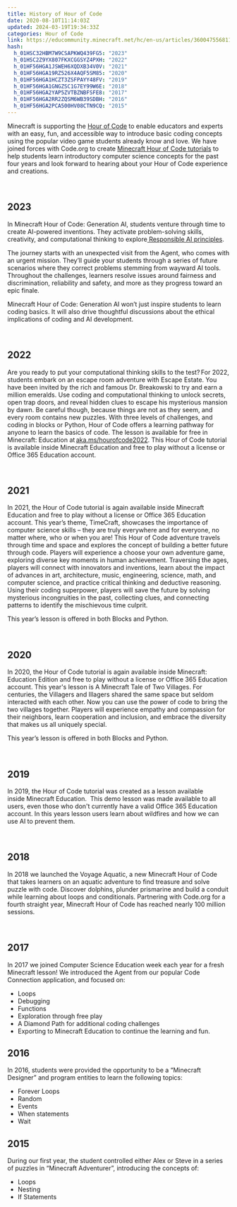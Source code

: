 ```yaml
---
title: History of Hour of Code
date: 2020-08-10T11:14:03Z
updated: 2024-03-19T19:34:33Z
categories: Hour of Code
link: https://educommunity.minecraft.net/hc/en-us/articles/360047556811-History-of-Hour-of-Code
hash:
  h_01HSC32HBM7W9CSAPKWQ439FG5: "2023"
  h_01HSC2Z9YX807FKXCGGSYZ4PXH: "2022"
  h_01HF56HGA1JSWEH6XQDXB34V0V: "2021"
  h_01HF56HGA19RZ526X4AQF5SM85: "2020"
  h_01HF56HGA1HCZT3ZSFPAYY48FV: "2019"
  h_01HF56HGA1GNGZSC1G7EY99W6E: "2018"
  h_01HF56HGA2YAP5ZVTBZNBFSFE8: "2017"
  h_01HF56HGA2RR2ZQSM6WB39SDBH: "2016"
  h_01HF56HGA2PCA500HV08CTN9CQ: "2015"
---
```


Minecraft is supporting the [Hour of Code](https://hourofcode.com/us) to enable educators and experts with an easy, fun, and accessible way to introduce basic coding concepts using the popular video game students already know and love. We have joined forces with Code.org to create [Minecraft Hour of Code tutorials](http://code.org/mc) to help students learn introductory computer science concepts for the past four years and look forward to hearing about your Hour of Code experience and creations.

 

## 2023

In Minecraft Hour of Code: Generation AI, students venture through time to create AI-powered inventions. They activate problem-solving skills, creativity, and computational thinking to explore[ Responsible AI principles](https://www.microsoft.com/en-us/ai/responsible-ai). 

The journey starts with an unexpected visit from the Agent, who comes with an urgent mission. They’ll guide your students through a series of future scenarios where they correct problems stemming from wayward AI tools. Throughout the challenges, learners resolve issues around fairness and discrimination, reliability and safety, and more as they progress toward an epic finale.

Minecraft Hour of Code: Generation AI won’t just inspire students to learn coding basics. It will also drive thoughtful discussions about the ethical implications of coding and AI development.

 

## 2022

Are you ready to put your computational thinking skills to the test? For 2022, students embark on an escape room adventure with Escape Estate. You have been invited by the rich and famous Dr. Breakowski to try and earn a million emeralds. Use coding and computational thinking to unlock secrets, open trap doors, and reveal hidden clues to escape his mysterious mansion by dawn. Be careful though, because things are not as they seem, and every room contains new puzzles. With three levels of challenges, and coding in blocks or Python, Hour of Code offers a learning pathway for anyone to learn the basics of code. The lesson is available for free in Minecraft: Education at [aka.ms/hourofcode2022](http://aka.ms/hourofcode2022). This Hour of Code tutorial is available inside Minecraft Education and free to play without a license or Office 365 Education account.  

 

## 2021 

In 2021, the Hour of Code tutorial is again available inside Minecraft Education and free to play without a license or Office 365 Education account. This year’s theme, TimeCraft, showcases the importance of computer science skills – they are truly everywhere and for everyone, no matter where, who or when you are! This Hour of Code adventure travels through time and space and explores the concept of building a better future through code. Players will experience a choose your own adventure game, exploring diverse key moments in human achievement. Traversing the ages, players will connect with innovators and inventions, learn about the impact of advances in art, architecture, music, engineering, science, math, and computer science, and practice critical thinking and deductive reasoning. Using their coding superpower, players will save the future by solving mysterious incongruities in the past, collecting clues, and connecting patterns to identify the mischievous time culprit.   

This year’s lesson is offered in both Blocks and Python. 

 

## 2020

In 2020, the Hour of Code tutorial is again available inside Minecraft: Education Edition and free to play without a license or Office 365 Education account. This year's lesson is A Minecraft Tale of Two Villages. For centuries, the Villagers and Illagers shared the same space but seldom interacted with each other. Now you can use the power of code to bring the two villages together. Players will experience empathy and compassion for their neighbors, learn cooperation and inclusion, and embrace the diversity that makes us all uniquely special.

This year’s lesson is offered in both Blocks and Python.

 

## 2019

In 2019, the Hour of Code tutorial was created as a lesson available inside Minecraft Education.  This demo lesson was made available to all users, even those who don't currently have a valid Office 365 Education account. In this years lesson users learn about wildfires and how we can use AI to prevent them. 

 

## 2018

In 2018 we launched the Voyage Aquatic, a new Minecraft Hour of Code that takes learners on an aquatic adventure to find treasure and solve puzzle with code. Discover dolphins, plunder prismarine and build a conduit while learning about loops and conditionals. Partnering with Code.org for a fourth straight year, Minecraft Hour of Code has reached nearly 100 million sessions.

 

## 2017

In 2017 we joined Computer Science Education week each year for a fresh Minecraft lesson! We introduced the Agent from our popular Code Connection application, and focused on:

- Loops
- Debugging
- Functions
- Exploration through free play
- A Diamond Path for additional coding challenges
- Exporting to Minecraft Education to continue the learning and fun.

## 2016

In 2016, students were provided the opportunity to be a “Minecraft Designer” and program entities to learn the following topics:

- Forever Loops
- Random
- Events
- When statements
- Wait

## 2015

During our first year, the student controlled either Alex or Steve in a series of puzzles in “Minecraft Adventurer”, introducing the concepts of:

- Loops
- Nesting
- If Statements
